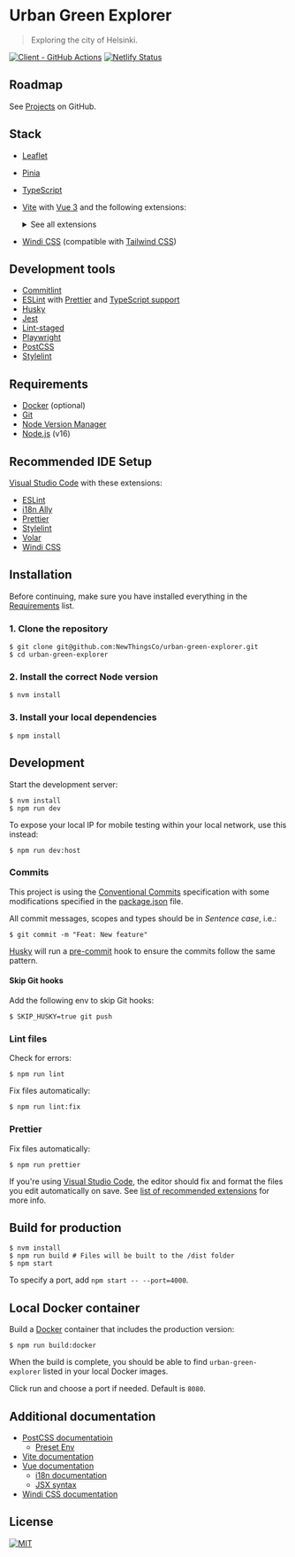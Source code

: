 # Urban Green Explorer

> Exploring the city of Helsinki.

[![Client - GitHub Actions][client-badge]][client-logs] [![Netlify Status][netlify-image]][netlify-deploys]

## Roadmap

See [Projects][roadmap] on GitHub.

## Stack

- [Leaflet][leaflet]
- [Pinia][pinia]
- [TypeScript][typescript]
- [Vite][vite] with [Vue 3][vue] and the following extensions:

  <details>
  <summary>See all extensions</summary>

  - [Local SSL support][vite-plugin-mkcert]
  - [Vite Plugin PWA][vite-plugin-pwa]
  - [Vite SVG loader][vite-svg-loader]
  - [Vue i18n][vue-i18n]
  - [Vue Router][vue-router]

  </details>

- [Windi CSS][windi-css] (compatible with [Tailwind CSS][tailwind-css])

## Development tools

- [Commitlint][commitlint]
- [ESLint][eslint] with [Prettier][prettier] and [TypeScript support][eslint-ts]
- [Husky][husky]
- [Jest][jest]
- [Lint-staged][lint-staged]
- [Playwright][playwright]
- [PostCSS][postcss]
- [Stylelint][stylelint]

## Requirements

- [Docker][docker] (optional)
- [Git][git]
- [Node Version Manager][nvm]
- [Node.js][node] (v16)

## Recommended IDE Setup

[Visual Studio Code][vscode] with these extensions:

- [ESLint][vscode-eslint]
- [i18n Ally][vscode-i18n-ally]
- [Prettier][vscode-prettier]
- [Stylelint][vscode-stylelint]
- [Volar][vscode-volar]
- [Windi CSS][vscode-windi-css]

## Installation

Before continuing, make sure you have installed everything in the [Requirements](#requirements) list.

### 1. Clone the repository

```shell
$ git clone git@github.com:NewThingsCo/urban-green-explorer.git
$ cd urban-green-explorer
```

### 2. Install the correct Node version

```shell
$ nvm install
```

### 3. Install your local dependencies

```shell
$ npm install
```

## Development

Start the development server:

```shell
$ nvm install
$ npm run dev
```

To expose your local IP for mobile testing within your local network, use this instead:

```shell
$ npm run dev:host
```

### Commits

This project is using the [Conventional Commits][conventional-commits] specification with some modifications specified in the [package.json](./package.json) file.

All commit messages, scopes and types should be in _Sentence case_, i.e.:

```shell
$ git commit -m "Feat: New feature"
```

[Husky][husky] will run a [pre-commit](./.husky/pre-commit) hook to ensure the commits follow the same pattern.

#### Skip Git hooks

Add the following env to skip Git hooks:

```shell
$ SKIP_HUSKY=true git push
```

### Lint files

Check for errors:

```shell
$ npm run lint
```

Fix files automatically:

```shell
$ npm run lint:fix
```

### Prettier

Fix files automatically:

```shell
$ npm run prettier
```

If you're using [Visual Studio Code][vscode], the editor should fix and format the files you edit automatically on save. See [list of recommended extensions](#recommended-ide-setup) for more info.

## Build for production

```shell
$ nvm install
$ npm run build # Files will be built to the /dist folder
$ npm start
```

To specify a port, add `npm start -- --port=4000`.

[vscode]: https://code.visualstudio.com/

## Local Docker container

Build a [Docker][docker] container that includes the production version:

```shell
$ npm run build:docker
```

When the build is complete, you should be able to find `urban-green-explorer` listed in your local Docker images.

Click run and choose a port if needed. Default is `8080`.

## Additional documentation

- [PostCSS documentatioin][postcss-docs]
  - [Preset Env][postcss-preset-env]
- [Vite documentation][vite-docs]
- [Vue documentation][vue-docs]
  - [i18n documentation][vue-i18n-docs]
  - [JSX syntax][vue-jsx-next]
- [Windi CSS documentation][windi-css-docs]

## License

[![MIT][mit-badge]][license]

[client-badge]: https://github.com/NewThingsCo/contentful-vue/workflows/Client/badge.svg
[client-logs]: https://github.com/NewThingsCo/contentful-vue/actions/workflows/client.yml
[commitlint]: https://commitlint.js.org/
[conventional-commits]: https://www.conventionalcommits.org/
[docker]: https://www.docker.com/
[eslint-ts]: https://www.npmjs.com/package/@typescript-eslint/eslint-plugin
[eslint]: https://eslint.org/
[git]: https://git-scm.com
[husky]: https://typicode.github.io/husky/
[jest]: https://jestjs.io/
[leaflet]: https://leafletjs.com/
[license]: ./LICENSE.md
[lint-staged]: https://www.npmjs.com/package/lint-staged
[mit-badge]: https://img.shields.io/badge/license-MIT-green.svg
[netlify-deploys]: https://app.netlify.com/sites/urban-green-explorer/deploys
[netlify-image]: https://api.netlify.com/api/v1/badges/3fd28fd5-6bb4-4bd8-a3eb-1aeb35e04bd3/deploy-status
[node-version]: https://img.shields.io/badge/Node-v16-brightgreen.svg
[node]: https://nodejs.org/en
[nvm]: https://github.com/nvm-sh/nvm
[pinia]: https://pinia.esm.dev/
[playwright]: https://playwright.dev/
[postcss-docs]: https://github.com/postcss/postcss
[postcss-preset-env]: https://preset-env.cssdb.org/
[postcss]: https://postcss.org/
[prettier]: https://prettier.io/
[pretty-quick]: https://www.npmjs.com/package/pretty-quick
[roadmap]: https://github.com/NewThingsCo/urban-green-explorer/projects/2
[stylelint]: https://stylelint.io/
[tailwind-css]: https://tailwindcss.com/
[typescript]: https://www.typescriptlang.org/
[vite-docs]: https://vitejs.dev/guide/
[vite-plugin-mkcert]: https://www.npmjs.com/package/vite-plugin-mkcert
[vite-plugin-pwa]: https://vite-plugin-pwa.netlify.app/
[vite-svg-loader]: https://www.npmjs.com/package/vite-svg-loader
[vite]: https://vitejs.dev/
[vscode-eslint]: https://marketplace.visualstudio.com/items?itemName=dbaeumer.vscode-eslint
[vscode-i18n-ally]: https://marketplace.visualstudio.com/items?itemName=lokalise.i18n-ally
[vscode-prettier]: https://marketplace.visualstudio.com/items?itemName=esbenp.prettier-vscode
[vscode-stylelint]: https://marketplace.visualstudio.com/items?itemName=stylelint.vscode-stylelint
[vscode-volar]: https://marketplace.visualstudio.com/items?itemName=johnsoncodehk.volar
[vscode-windi-css]: https://marketplace.visualstudio.com/items?itemName=voorjaar.windicss-intellisense
[vscode]: https://code.visualstudio.com/
[vue-docs]: https://v3.vuejs.org/guide/introduction.html
[vue-i18n-docs]: https://vue-i18n.intlify.dev/introduction.html
[vue-i18n]: https://vue-i18n.intlify.dev/
[vue-jsx-next]: https://github.com/vuejs/jsx-next
[vue-router]: https://router.vuejs.org/
[vue]: https://v3.vuejs.org/
[windi-css-docs]: https://windicss.org/guide/
[windi-css]: https://windicss.org/
